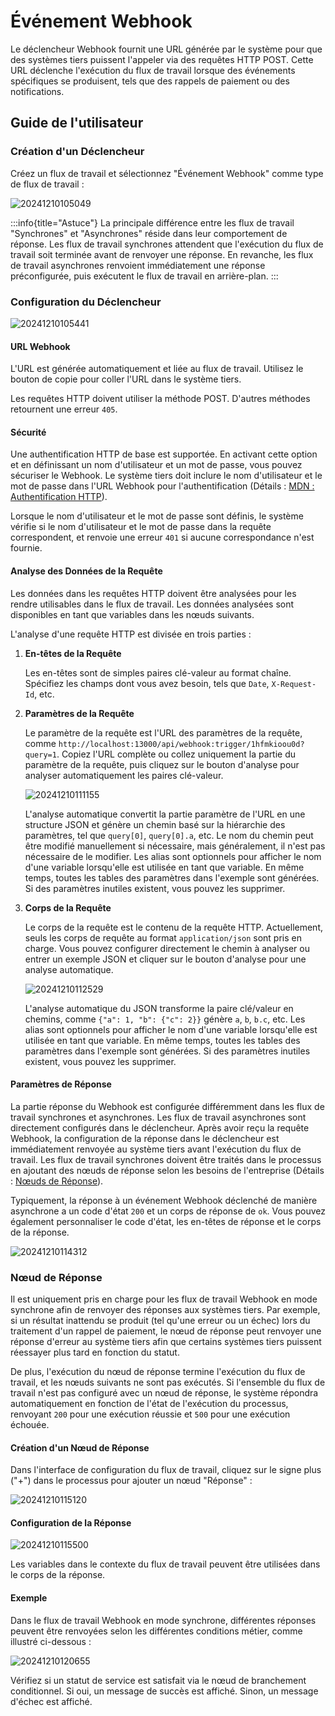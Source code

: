 # Événement Webhook

<PluginInfo name="workflow-webhook" link="/handbook/workflow-webhook" commercial="true"></PluginInfo>

Le déclencheur Webhook fournit une URL générée par le système pour que des systèmes tiers puissent l'appeler via des requêtes HTTP POST. Cette URL déclenche l'exécution du flux de travail lorsque des événements spécifiques se produisent, tels que des rappels de paiement ou des notifications.

## Guide de l'utilisateur

### Création d'un Déclencheur

Créez un flux de travail et sélectionnez "Événement Webhook" comme type de flux de travail :

![20241210105049](https://static-docs.nocobase.com/20241210105049.png)

:::info{title="Astuce"}
La principale différence entre les flux de travail "Synchrones" et "Asynchrones" réside dans leur comportement de réponse. Les flux de travail synchrones attendent que l'exécution du flux de travail soit terminée avant de renvoyer une réponse. En revanche, les flux de travail asynchrones renvoient immédiatement une réponse préconfigurée, puis exécutent le flux de travail en arrière-plan.
:::

### Configuration du Déclencheur

![20241210105441](https://static-docs.nocobase.com/20241210105441.png)

#### URL Webhook

L'URL est générée automatiquement et liée au flux de travail. Utilisez le bouton de copie pour coller l'URL dans le système tiers.

Les requêtes HTTP doivent utiliser la méthode POST. D'autres méthodes retournent une erreur `405`.

#### Sécurité

Une authentification HTTP de base est supportée. En activant cette option et en définissant un nom d'utilisateur et un mot de passe, vous pouvez sécuriser le Webhook. Le système tiers doit inclure le nom d'utilisateur et le mot de passe dans l'URL Webhook pour l'authentification (Détails : [MDN : Authentification HTTP](https://developer.mozilla.org/en-US/docs/Web/HTTP/Authentication#basic_authentication_scheme)).

Lorsque le nom d'utilisateur et le mot de passe sont définis, le système vérifie si le nom d'utilisateur et le mot de passe dans la requête correspondent, et renvoie une erreur `401` si aucune correspondance n'est fournie.

#### Analyse des Données de la Requête

Les données dans les requêtes HTTP doivent être analysées pour les rendre utilisables dans le flux de travail. Les données analysées sont disponibles en tant que variables dans les nœuds suivants.

L'analyse d'une requête HTTP est divisée en trois parties :

1. **En-têtes de la Requête**

   Les en-têtes sont de simples paires clé-valeur au format chaîne. Spécifiez les champs dont vous avez besoin, tels que `Date`, `X-Request-Id`, etc.

2. **Paramètres de la Requête**

   Le paramètre de la requête est l'URL des paramètres de la requête, comme `http://localhost:13000/api/webhook:trigger/1hfmkioou0d? query=1`. Copiez l'URL complète ou collez uniquement la partie du paramètre de la requête, puis cliquez sur le bouton d'analyse pour analyser automatiquement les paires clé-valeur.

   ![20241210111155](https://static-docs.nocobase.com/20241210111155.png)

   L'analyse automatique convertit la partie paramètre de l'URL en une structure JSON et génère un chemin basé sur la hiérarchie des paramètres, tel que `query[0]`, `query[0].a`, etc. Le nom du chemin peut être modifié manuellement si nécessaire, mais généralement, il n'est pas nécessaire de le modifier. Les alias sont optionnels pour afficher le nom d'une variable lorsqu'elle est utilisée en tant que variable. En même temps, toutes les tables des paramètres dans l'exemple sont générées. Si des paramètres inutiles existent, vous pouvez les supprimer.

3. **Corps de la Requête**

   Le corps de la requête est le contenu de la requête HTTP. Actuellement, seuls les corps de requête au format `application/json` sont pris en charge. Vous pouvez configurer directement le chemin à analyser ou entrer un exemple JSON et cliquer sur le bouton d'analyse pour une analyse automatique.

   ![20241210112529](https://static-docs.nocobase.com/20241210112529.png)

   L'analyse automatique du JSON transforme la paire clé/valeur en chemins, comme `{"a": 1, "b": {"c": 2}}` génère `a`, `b`, `b.c`, etc. Les alias sont optionnels pour afficher le nom d'une variable lorsqu'elle est utilisée en tant que variable. En même temps, toutes les tables des paramètres dans l'exemple sont générées. Si des paramètres inutiles existent, vous pouvez les supprimer.

#### Paramètres de Réponse

La partie réponse du Webhook est configurée différemment dans les flux de travail synchrones et asynchrones. Les flux de travail asynchrones sont directement configurés dans le déclencheur. Après avoir reçu la requête Webhook, la configuration de la réponse dans le déclencheur est immédiatement renvoyée au système tiers avant l'exécution du flux de travail. Les flux de travail synchrones doivent être traités dans le processus en ajoutant des nœuds de réponse selon les besoins de l'entreprise (Détails : [Nœuds de Réponse](#response-nodes)).

Typiquement, la réponse à un événement Webhook déclenché de manière asynchrone a un code d'état `200` et un corps de réponse de `ok`. Vous pouvez également personnaliser le code d'état, les en-têtes de réponse et le corps de la réponse.

![20241210114312](https://static-docs.nocobase.com/20241210114312.png)

### Nœud de Réponse

Il est uniquement pris en charge pour les flux de travail Webhook en mode synchrone afin de renvoyer des réponses aux systèmes tiers. Par exemple, si un résultat inattendu se produit (tel qu'une erreur ou un échec) lors du traitement d'un rappel de paiement, le nœud de réponse peut renvoyer une réponse d'erreur au système tiers afin que certains systèmes tiers puissent réessayer plus tard en fonction du statut.

De plus, l'exécution du nœud de réponse termine l'exécution du flux de travail, et les nœuds suivants ne sont pas exécutés. Si l'ensemble du flux de travail n'est pas configuré avec un nœud de réponse, le système répondra automatiquement en fonction de l'état de l'exécution du processus, renvoyant `200` pour une exécution réussie et `500` pour une exécution échouée.

#### Création d'un Nœud de Réponse

Dans l'interface de configuration du flux de travail, cliquez sur le signe plus ("+") dans le processus pour ajouter un nœud "Réponse" :

![20241210115120](https://static-docs.nocobase.com/20241210115120.png)

#### Configuration de la Réponse

![20241210115500](https://static-docs.nocobase.com/20241210115500.png)

Les variables dans le contexte du flux de travail peuvent être utilisées dans le corps de la réponse.

#### Exemple

Dans le flux de travail Webhook en mode synchrone, différentes réponses peuvent être renvoyées selon les différentes conditions métier, comme illustré ci-dessous :

![20241210120655](https://static-docs.nocobase.com/20241210120655.png)

Vérifiez si un statut de service est satisfait via le nœud de branchement conditionnel. Si oui, un message de succès est affiché. Sinon, un message d'échec est affiché.
